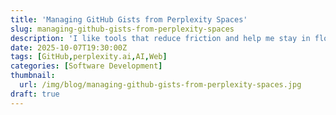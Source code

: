 ```yaml
---
title: 'Managing GitHub Gists from Perplexity Spaces'
slug: managing-github-gists-from-perplexity-spaces
description: 'I like tools that reduce friction and help me stay in flow. This is a short, practical guide to using Perplexity’s GitHub connector and Spaces to create, update and manage Gists with plain language.'
date: 2025-10-07T19:30:00Z
tags: [GitHub,perplexity.ai,AI,Web]
categories: [Software Development]
thumbnail:
  url: /img/blog/managing-github-gists-from-perplexity-spaces.jpg
draft: true
---
```

